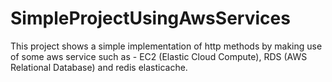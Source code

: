 # SimpleProjectUsingAwsServices


This project shows a simple implementation of http methods by making use of some aws service such as - EC2 (Elastic Cloud Compute), RDS (AWS Relational Database) and redis elasticache.

